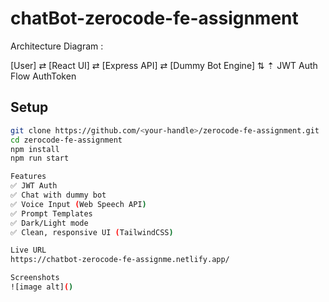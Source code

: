 # chatBot-zerocode-fe-assignment

Architecture Diagram :

[User] ⇄ [React UI] ⇄ [Express API] ⇄ [Dummy Bot Engine]
                    ⇅         ⇡
           JWT Auth Flow    AuthToken

## Setup

```bash
git clone https://github.com/<your-handle>/zerocode-fe-assignment.git
cd zerocode-fe-assignment
npm install
npm run start

Features
✅ JWT Auth
✅ Chat with dummy bot
✅ Voice Input (Web Speech API)
✅ Prompt Templates
✅ Dark/Light mode
✅ Clean, responsive UI (TailwindCSS)

Live URL
https://chatbot-zerocode-fe-assignme.netlify.app/

Screenshots
![image alt]()




